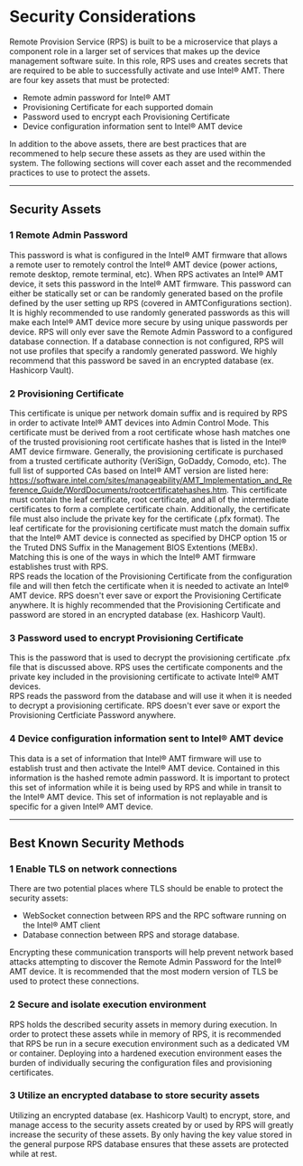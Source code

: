 # Security Considerations

Remote Provision Service (RPS) is built to be a microservice that plays a component role in a larger set of services that makes up the device management software suite.  In this role, RPS uses and creates secrets that are required to be able to successfully activate and use Intel&reg; AMT.  There are four key assets that must be protected:
* Remote admin password for Intel&reg; AMT
* Provisioning Certificate for each supported domain
* Password used to encrypt each Provisioning Certificate
* Device configuration information sent to Intel&reg; AMT device

In addition to the above assets, there are best practices that are recommened to help secure these assets as they are used within the system.  The following sections will cover each asset and the recommended practices to use to protect the assets.

---
## Security Assets

### 1 Remote Admin Password
This password is what is configured in the Intel&reg; AMT firmware that allows a remote user to remotely control the Intel&reg; AMT device (power actions, remote desktop, remote terminal, etc).  When RPS activates an Intel&reg; AMT device, it sets this password in the Intel&reg; AMT firmware.  This password can either be statically set or can be randomly generated based on the profile defined by the user setting up RPS (covered in AMTConfigurations section).  It is highly recommended to use randomly generated passwords as this will make each Intel&reg; AMT device more secure by using unique passwords per device.
RPS will only ever save the Remote Admin Password to a configured database connection.  If a database connection is not configured, RPS will not use profiles that specify a randomly generated password.  We highly recommend that this password be saved in an encrypted database (ex. Hashicorp Vault).

### 2 Provisioning Certificate
This certificate is unique per network domain suffix and is required by RPS in order to activate Intel&reg; AMT devices into Admin Control Mode.  This certificate must be derived from a root certificate whose hash matches one of the trusted provisioning root certificate hashes that is listed in the Intel&reg; AMT device firmware.  Generally, the provisioning certificate is purchased from a trusted certificate authority (VeriSign, GoDaddy, Comodo, etc).  The full list of supported CAs based on Intel&reg; AMT version are listed here: https://software.intel.com/sites/manageability/AMT_Implementation_and_Reference_Guide/WordDocuments/rootcertificatehashes.htm.  This certificate must contain the leaf certificate, root certificate, and all of the intermediate certificates to form a complete certificate chain.  Additionally, the certificate file must also include the private key for the certificate (.pfx format).  The leaf certificate for the provisioning certificate must match the domain suffix that the Intel&reg; AMT device is connected as specified by DHCP option 15 or the Truted DNS Suffix in the Management BIOS Extentions (MEBx).  Matching this is one of the ways in which the Intel&reg; AMT firmware establishes trust with RPS.  
RPS reads the location of the Provisioning Certificate from the configuration file and will then fetch the certificate when it is needed to activate an Intel&reg; AMT device.  RPS doesn't ever save or export the Provisioning Certificate anywhere.  It is highly recommended that the Provisioning Certificate and password are stored in an encrypted database (ex. Hashicorp Vault).

### 3 Password used to encrypt Provisioning Certificate
This is the password that is used to decrypt the provisioning certificate .pfx file that is discussed above.  RPS uses the certificate components and the private key included in the provisioning certificate to activate Intel&reg; AMT devices.  
RPS reads the password from the database and will use it when it is needed to decrypt a provisioning certificate.  RPS doesn't ever save or export the Provisioning Certficiate Password anywhere.

### 4 Device configuration information sent to Intel&reg; AMT device
This data is a set of information that Intel&reg; AMT firmware will use to establish trust and then activate the Intel&reg; AMT device.  Contained in this information is the hashed remote admin password.  It is important to protect this set of information while it is being used by RPS and while in transit to the Intel&reg; AMT device.  This set of information is not replayable and is specific for a given Intel&reg; AMT device.

---
## Best Known Security Methods

### 1 Enable TLS on network connections
There are two potential places where TLS should be enable to protect the security assets:
* WebSocket connection between RPS and the RPC software running on the Intel&reg; AMT client
* Database connection between RPS and storage database.

Encrypting these communication transports will help prevent network based attacks attempting to discover the Remote Admin Password for the Intel&reg; AMT device.  It is recommended that the most modern version of TLS be used to protect these connections.

### 2 Secure and isolate execution environment
RPS holds the described security assets in memory during execution.  In order to protect these assets while in memory of RPS, it is recommended that RPS be run in a secure execution environment such as a dedicated VM or container.  Deploying into a hardened execution environment eases the burden of individually securing the configuration files and provisioning certificates.

### 3 Utilize an encrypted database to store security assets
Utilizing an encrypted database (ex. Hashicorp Vault) to encrypt, store, and manage access to the security assets created by or used by RPS will greatly increase the security of these assets.  By only having the key value stored in the general purpose RPS database ensures that these assets are protected while at rest.
